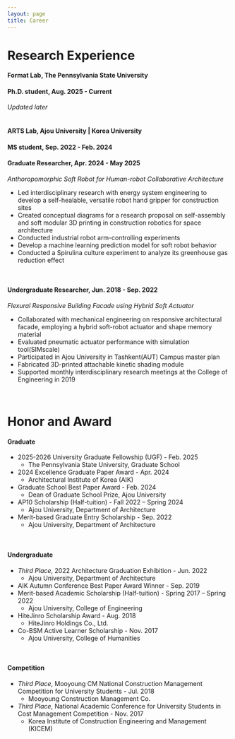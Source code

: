 ```yaml
---
layout: page
title: Career
---
```

# Research Experience

#### Format Lab, The Pennsylvania State University
#### Ph.D. student, Aug. 2025 - Current
_Updated later_
<br/>
<br/>

#### ARTS Lab, Ajou University | Korea University
#### MS student, Sep. 2022 - Feb. 2024
#### Graduate Researcher, Apr. 2024 - May 2025
_Anthoropomorphic Soft Robot for Human-robot Collaborative Architecture_
* Led interdisciplinary research with energy system engineering to develop a self-healable, versatile robot hand gripper for construction sites
* Created conceptual diagrams for a research proposal on self-assembly and soft modular 3D printing in construction robotics for space architecture
* Conducted industrial robot arm-controlling experiments
* Develop a machine learning prediction model for soft robot behavior
* Conducted a Spirulina culture experiment to analyze its greenhouse gas reduction effect
<br/>

#### Undergraduate Researcher, Jun. 2018 - Sep. 2022
_Flexural Responsive Building Facade using Hybrid Soft Actuator_
* Collaborated with mechanical engineering on responsive architectural facade, employing a hybrid soft-robot actuator and shape memory material
* Evaluated pneumatic actuator performance with simulation tool(SIMscale)
* Participated in Ajou University in Tashkent(AUT) Campus master plan
* Fabricated 3D-printed attachable kinetic shading module
* Supported monthly interdisciplinary research meetings at the College of Engineering in 2019


<br/>

# Honor and Award
#### Graduate

* 2025-2026 University Graduate Fellowship (UGF) - Feb. 2025
  * The Pennsylvania State University, Graduate School
* 2024 Excellence Graduate Paper Award - Apr. 2024
  * Architectural Institute of Korea (AIK)
* Graduate School Best Paper Award - Feb. 2024
  * Dean of Graduate School Prize, Ajou University
* AP10 Scholarship (Half-tuition) - Fall 2022 – Spring 2024
  * Ajou University, Department of Architecture
* Merit-based Graduate Entry Scholarship - Sep. 2022
  * Ajou University, Department of Architecture
<br/>

#### Undergraduate

* _Third Place_, 2022 Architecture Graduation Exhibition - Jun. 2022
  * Ajou University, Department of Architecture
* AIK Autumn Conference Best Paper Award Winner - Sep. 2019
* Merit-based Academic Scholarship (Half-tuition) - Spring 2017 – Spring 2022
  * Ajou University, College of Engineering
* HiteJinro Scholarship Award - Aug. 2018
  * HiteJinro Holdings Co., Ltd.
* Co-BSM Active Learner Scholarship - Nov. 2017
  * Ajou University, College of Humanities
<br/>

#### Competition
* _Third Place_, Mooyoung CM National Construction Management Competition for University Students - Jul. 2018
  * Mooyoung Construction Management Co.
* _Third Place_, National Academic Conference for University Students in Cost Management Competition - Nov. 2017
  * Korea Institute of Construction Engineering and Management (KICEM)


